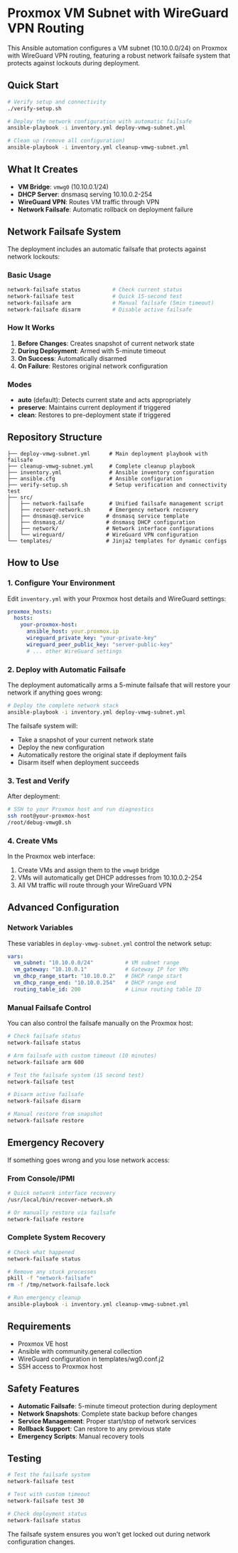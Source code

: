 # Proxmox VM Subnet with WireGuard VPN Routing

This Ansible automation configures a VM subnet (10.10.0.0/24) on Proxmox with WireGuard VPN routing, featuring a robust network failsafe system that protects against lockouts during deployment.

## Quick Start

```bash
# Verify setup and connectivity
./verify-setup.sh

# Deploy the network configuration with automatic failsafe
ansible-playbook -i inventory.yml deploy-vmwg-subnet.yml

# Clean up (remove all configuration)
ansible-playbook -i inventory.yml cleanup-vmwg-subnet.yml
```

## What It Creates

- **VM Bridge**: `vmwg0` (10.10.0.1/24)
- **DHCP Server**: dnsmasq serving 10.10.0.2-254
- **WireGuard VPN**: Routes VM traffic through VPN
- **Network Failsafe**: Automatic rollback on deployment failure

## Network Failsafe System

The deployment includes an automatic failsafe that protects against network lockouts:

### Basic Usage
```bash
network-failsafe status          # Check current status
network-failsafe test            # Quick 15-second test
network-failsafe arm             # Manual failsafe (5min timeout)
network-failsafe disarm          # Disable active failsafe
```

### How It Works
1. **Before Changes**: Creates snapshot of current network state
2. **During Deployment**: Armed with 5-minute timeout
3. **On Success**: Automatically disarmed
4. **On Failure**: Restores original network configuration

### Modes
- **auto** (default): Detects current state and acts appropriately
- **preserve**: Maintains current deployment if triggered
- **clean**: Restores to pre-deployment state if triggered

## Repository Structure

```text
├── deploy-vmwg-subnet.yml      # Main deployment playbook with failsafe
├── cleanup-vmwg-subnet.yml     # Complete cleanup playbook
├── inventory.yml               # Ansible inventory configuration
├── ansible.cfg                 # Ansible configuration
├── verify-setup.sh             # Setup verification and connectivity test
├── src/
│   ├── network-failsafe        # Unified failsafe management script
│   ├── recover-network.sh      # Emergency network recovery
│   ├── dnsmasq@.service       # dnsmasq service template
│   ├── dnsmasq.d/             # dnsmasq DHCP configuration
│   ├── network/               # Network interface configurations
│   └── wireguard/             # WireGuard VPN configuration
└── templates/                 # Jinja2 templates for dynamic configs
```

## How to Use

### 1. Configure Your Environment

Edit `inventory.yml` with your Proxmox host details and WireGuard settings:

```yaml
proxmox_hosts:
  hosts:
    your-proxmox-host:
      ansible_host: your.proxmox.ip
      wireguard_private_key: "your-private-key"
      wireguard_peer_public_key: "server-public-key"
      # ... other WireGuard settings
```

### 2. Deploy with Automatic Failsafe

The deployment automatically arms a 5-minute failsafe that will restore your network if anything goes wrong:

```bash
# Deploy the complete network stack
ansible-playbook -i inventory.yml deploy-vmwg-subnet.yml
```

The failsafe system will:
- Take a snapshot of your current network state
- Deploy the new configuration
- Automatically restore the original state if deployment fails
- Disarm itself when deployment succeeds

### 3. Test and Verify

After deployment:

```bash
# SSH to your Proxmox host and run diagnostics
ssh root@your-proxmox-host
/root/debug-vmwg0.sh
```

### 4. Create VMs

In the Proxmox web interface:
1. Create VMs and assign them to the `vmwg0` bridge
2. VMs will automatically get DHCP addresses from 10.10.0.2-254
3. All VM traffic will route through your WireGuard VPN

## Advanced Configuration

### Network Variables

These variables in `deploy-vmwg-subnet.yml` control the network setup:

```yaml
vars:
  vm_subnet: "10.10.0.0/24"          # VM subnet range
  vm_gateway: "10.10.0.1"            # Gateway IP for VMs
  vm_dhcp_range_start: "10.10.0.2"   # DHCP range start
  vm_dhcp_range_end: "10.10.0.254"   # DHCP range end
  routing_table_id: 200              # Linux routing table ID
```

### Manual Failsafe Control

You can also control the failsafe manually on the Proxmox host:

```bash
# Check failsafe status
network-failsafe status

# Arm failsafe with custom timeout (10 minutes)
network-failsafe arm 600

# Test the failsafe system (15 second test)
network-failsafe test

# Disarm active failsafe
network-failsafe disarm

# Manual restore from snapshot
network-failsafe restore
```

## Emergency Recovery

If something goes wrong and you lose network access:

### From Console/IPMI
```bash
# Quick network interface recovery
/usr/local/bin/recover-network.sh

# Or manually restore via failsafe
network-failsafe restore
```

### Complete System Recovery
```bash
# Check what happened
network-failsafe status

# Remove any stuck processes
pkill -f "network-failsafe"
rm -f /tmp/network-failsafe.lock

# Run emergency cleanup
ansible-playbook -i inventory.yml cleanup-vmwg-subnet.yml
```

## Requirements

- Proxmox VE host
- Ansible with community.general collection
- WireGuard configuration in templates/wg0.conf.j2
- SSH access to Proxmox host

## Safety Features

- **Automatic Failsafe**: 5-minute timeout protection during deployment
- **Network Snapshots**: Complete state backup before changes
- **Service Management**: Proper start/stop of network services
- **Rollback Support**: Can restore to any previous state
- **Emergency Scripts**: Manual recovery tools

## Testing

```bash
# Test the failsafe system
network-failsafe test

# Test with custom timeout
network-failsafe test 30

# Check deployment status
network-failsafe status
```

The failsafe system ensures you won't get locked out during network configuration changes.
